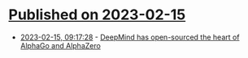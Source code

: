 # [Published on 2023-02-15](index.md)

* [2023-02-15, 09:17:28](https://news.ycombinator.com/item?id=34801636) - [DeepMind has open-sourced the heart of AlphaGo and AlphaZero](https://twitter.com/DrJimFan/status/1625538305889820673)
